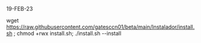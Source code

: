 19-FEB-23

wget https://raw.githubusercontent.com/gatesccn01/beta/main/Instalador/install.sh ; chmod +rwx install.sh; ./install.sh --install
